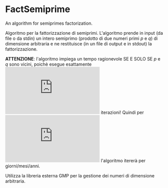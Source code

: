 # FactSemiprime
An algorithm for semiprimes factorization.

Algoritmo per la fattorizzazione di semiprimi.
L'algoritmo prende in input (da file o da stdin) un intero semiprimo (prodotto di due numeri primi *p* e *q*) di dimensione arbitraria e ne restituisce (in un file di output e in stdout) la fattorizzazione.

**ATTENZIONE**: l'algoritmo impiega un tempo ragionevole SE E SOLO SE *p* e *q* sono vicini, poichè esegue esattamente ![Iterazioni](https://latex.codecogs.com/gif.latex?%28p&plus;q%29/2-%5Cleft%20%5Clceil%20%5Csqrt%7Bp*q%7D%20%5Cright%20%5Crceil)  iterazioni! Quindi per ![pqlontani](https://latex.codecogs.com/gif.latex?%5Cleft%20%7C%20p-q%20%5Cright%20%7C%5Cgg%200) l'algoritmo itererà per giorni/mesi/anni. 

Utilizza la libreria esterna GMP per la gestione dei numeri di dimensione arbitraria.
